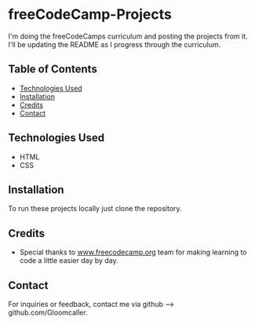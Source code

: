 # freeCodeCamp-Projects

I'm doing the freeCodeCamps curriculum and posting the projects from it.
I'll be updating the README as I progress through the curriculum.

## Table of Contents

- [Technologies Used](#technologies-used)
- [Installation](#installation)
- [Credits](#credits)
- [Contact](#contact)

## Technologies Used
- HTML
- CSS

## Installation

To run these projects locally just clone the repository.

## Credits

- Special thanks to www.freecodecamp.org team for making learning to code a little easier day by day.

## Contact

For inquiries or feedback, contact me via github --> github.com/Gloomcaller. 
